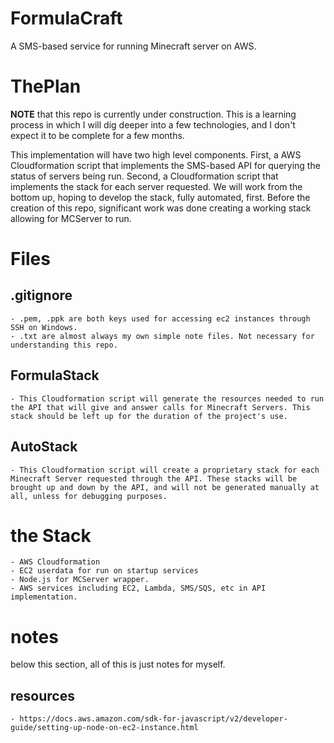 # FormulaCraft
A SMS-based service for running Minecraft server on AWS.

# ThePlan

**NOTE** that this repo is currently under construction. This is a learning process in which I will dig deeper into a few technologies, and I don't expect it to be complete for a few months.

This implementation will have two high level components. First, a AWS Cloudformation script that implements the SMS-based API for querying the status of servers being run. Second, a Cloudformation script that implements the stack for each server requested. We will work from the bottom up, hoping to develop the stack,  fully automated, first. Before the creation of this repo, significant work was done creating a working stack allowing for MCServer to run.

# Files

## .gitignore
	- .pem, .ppk are both keys used for accessing ec2 instances through SSH on Windows.
	- .txt are almost always my own simple note files. Not necessary for understanding this repo.

## FormulaStack
	- This Cloudformation script will generate the resources needed to run the API that will give and answer calls for Minecraft Servers. This stack should be left up for the duration of the project's use.
## AutoStack
	- This Cloudformation script will create a proprietary stack for each Minecraft Server requested through the API. These stacks will be brought up and down by the API, and will not be generated manually at all, unless for debugging purposes.

# the Stack

	- AWS Cloudformation
	- EC2 userdata for run on startup services
	- Node.js for MCServer wrapper.
	- AWS services including EC2, Lambda, SMS/SQS, etc in API implementation.

# notes

below this section, all of this is just notes for myself.

## resources
	- https://docs.aws.amazon.com/sdk-for-javascript/v2/developer-guide/setting-up-node-on-ec2-instance.html
